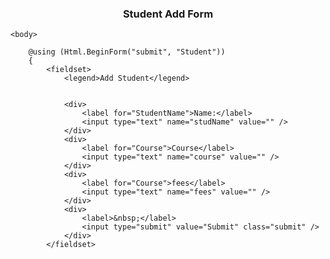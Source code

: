 <h3 style="text-align:center">Student Add Form</h3>

    <body>

        @using (Html.BeginForm("submit", "Student"))
        {
            <fieldset>
                <legend>Add Student</legend>
                
                   
                <div>
                    <label for="StudentName">Name:</label>
                    <input type="text" name="studName" value="" />
                </div>
                <div>
                    <label for="Course">Course</label>
                    <input type="text" name="course" value="" />
                </div>
                <div>
                    <label for="Course">fees</label>
                    <input type="text" name="fees" value="" />
                </div>
                <div>
                    <label>&nbsp;</label>
                    <input type="submit" value="Submit" class="submit" />
                </div>
            </fieldset>

